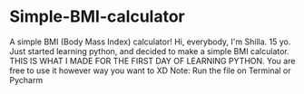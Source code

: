 # Simple-BMI-calculator
A simple BMI (Body Mass Index) calculator!
Hi, everybody, I'm Shilla. 15 yo. 
Just started learning python, and decided to make a simple BMI calculator.
THIS IS WHAT I MADE FOR THE FIRST DAY OF LEARNING PYTHON.
You are free to use it however way you want to XD
Note: Run the file on Terminal or Pycharm
